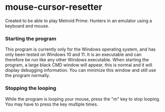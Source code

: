 # mouse-cursor-resetter
Created to be able to play Metroid Prime: Hunters in an emulator using a keyboard and mouse.

### Starting the program
This program is currently only for the Windows operating system, and has only been tested on Windows 10 and 11.
It is an executable and can therefore be run like any other Windows executable.
When starting the program, a large black CMD window will appear, this is normal and it will display debugging information. 
You can minimize this window and still use the program normally.

### Stopping the looping
While the program is looping your mouse, press the "m" key to stop looping. You may have to press the key multiple times.


